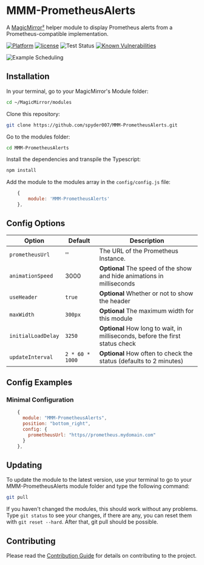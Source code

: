 # MMM-PrometheusAlerts

A [MagicMirror²](https://magicmirror.builders) helper module to display Prometheus alerts from a Prometheus-compatible implementation.

[![Platform](https://img.shields.io/badge/platform-MagicMirror-informational)](https://MagicMirror.builders)
[![license](https://img.shields.io/github/license/mashape/apistatus.svg)](https://raw.githubusercontent.com/spyder007/MMM-PrometheusAlerts/master/LICENSE)
![Test Status](https://github.com/spyder007/MMM-PrometheusAlerts/actions/workflows/node.js.yml/badge.svg)
[![Known Vulnerabilities](https://snyk.io/test/github/spyder007/MMM-PrometheusAlerts/badge.svg)](https://snyk.io/test/github/spyder007/MMM-PrometheusAlerts)

![Example Scheduling](.github/example-screenshot.png)

## Installation

In your terminal, go to your MagicMirror's Module folder:

```bash
cd ~/MagicMirror/modules
```

Clone this repository:

```bash
git clone https://github.com/spyder007/MMM-PrometheusAlerts.git
```

Go to the modules folder:

```bash
cd MMM-PrometheusAlerts
```

Install the dependencies and transpile the Typescript:

```bash
npm install
```

Add the module to the modules array in the `config/config.js` file:

```javascript
    {
        module: 'MMM-PrometheusAlerts'
    },
```

## Config Options

| **Option**         | **Default**     | **Description**                                                               |
| ------------------ | --------------- | ----------------------------------------------------------------------------- |
| `prometheusUrl`    | ''              | The URL of the Prometheus Instance.                                           |
| `animationSpeed`   | 3000            | **Optional** The speed of the show and hide animations in milliseconds        |
| `useHeader`        | `true`          | **Optional** Whether or not to show the header                                |
| `maxWidth`         | `300px`         | **Optional** The maximum width for this module                                |
| `initialLoadDelay` | `3250`          | **Optional** How long to wait, in milliseconds, before the first status check |
| `updateInterval`   | `2 * 60 * 1000` | **Optional** How often to check the status (defaults to 2 minutes)            |

## Config Examples

### Minimal Configuration

```javascript
    {
      module: "MMM-PrometheusAlerts",
      position: "bottom_right",
      config: {
        prometheusUrl: "https//prometheus.mydomain.com"
      }
    },
```

## Updating

To update the module to the latest version, use your terminal to go to your MMM-PrometheusAlerts module folder and type the following command:

```bash
git pull
```

If you haven't changed the modules, this should work without any problems.
Type `git status` to see your changes, if there are any, you can reset them with `git reset --hard`. After that, git pull should be possible.

## Contributing

Please read the [Contribution Guide](CONTRIBUTING.md) for details on contributing to the project.
